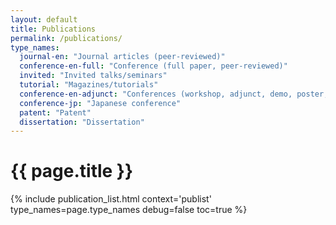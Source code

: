 ```yaml
---
layout: default
title: Publications
permalink: /publications/
type_names:
  journal-en: "Journal articles (peer-reviewed)"
  conference-en-full: "Conference (full paper, peer-reviewed)"
  invited: "Invited talks/seminars"
  tutorial: "Magazines/tutorials"
  conference-en-adjunct: "Conferences (workshop, adjunct, demo, poster, etc.)"
  conference-jp: "Japanese conference"
  patent: "Patent"
  dissertation: "Dissertation"
---
```


<h1>{{ page.title }}</h1>
{% include publication_list.html 
   context='publist'
   type_names=page.type_names
   debug=false
   toc=true %}